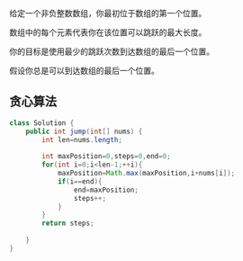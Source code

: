 给定一个非负整数数组，你最初位于数组的第一个位置。

数组中的每个元素代表你在该位置可以跳跃的最大长度。

你的目标是使用最少的跳跃次数到达数组的最后一个位置。

假设你总是可以到达数组的最后一个位置。
## 贪心算法
```java
class Solution {
    public int jump(int[] nums) {
        int len=nums.length;
       
        int maxPosition=0,steps=0,end=0;
        for(int i=0;i<len-1;++i){
            maxPosition=Math.max(maxPosition,i+nums[i]);
            if(i==end){
                end=maxPosition;
                steps++;
            }
        }
        return steps;
        
    }
}
```
